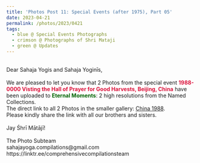 ```yaml
---
title: 'Photos Post 11: Special Events (after 1975), Part 05'
date: 2023-04-21
permalink: /photos/2023/0421
tags:
  - blue @ Special Events Photographs
  - crimson @ Photographs of Shri Mataji
  - green @ Updates
---
```


<p>
<br>
Dear Sahaja Yogis and Sahaja Yoginīs,<br>
<br>
We are pleased to let you know that 2 Photos from the special event <font color="Crimson"><b>1988-0000 Visting the Hall of Prayer for Good Harvests, Beijing, China</b></font> have been uploaded to <font color="DarkGreen"><b>Eternal Moments</b></font>: 2 high resolutions from the Named Collections.<br>
The direct link to all 2 Photos in the smaller gallery: <a href="https://eternalmoments.smugmug.com/Countries/China/1988/"> China 1988</a>.<br>
Please kindly share the link with all our brothers and sisters.<br>

<br>
Jay Śhrī Mātājī!<br>
<br>
The Photo Subteam<br>
sahajayoga.compilations@gmail.com<br>
https://linktr.ee/comprehensivecompilationsteam<br>
</p>